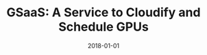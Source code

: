 ---
title: "GSaaS: A Service to Cloudify and Schedule GPUs"
excerpt: 'Conference Name: IEEE Access'
date: 2018-01-01
venue: 'IEEE Access'
paperurl: 'https://ieeexplore.ieee.org/document/8410512'
citation: ' <strong>S. Iserte</strong>,  R. Peña-Ortiz,  J. Gutiérrez-Aguado,  J. Claver, and  R. Mayo, &quot;GSaaS: A Service to Cloudify and Schedule GPUs.&quot; IEEE Access, 2018.'
---